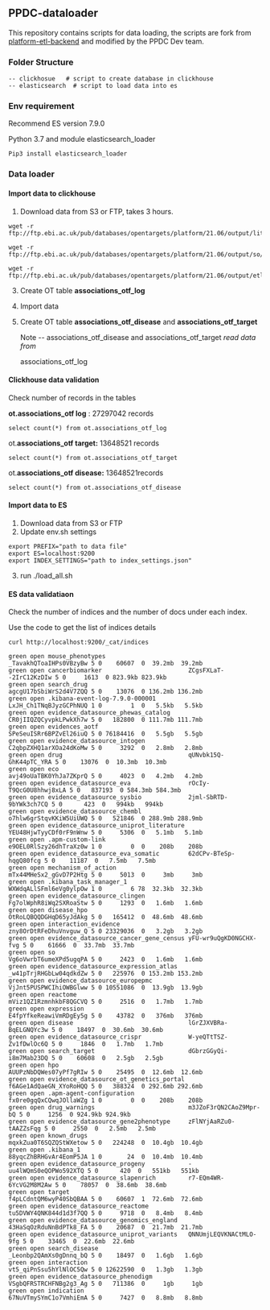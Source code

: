 
## PPDC-dataloader

This repository contains scripts for data loading, the scripts are fork from  [platform-etl-backend](https://github.com/opentargets/platform-etl-backend) and modified by the PPDC Dev team. 

### Folder Structure

```text
-- clickhosue   # script to create database in clickhouse 
-- elasticsearch  # script to load data into es

```

### Env requirement

Recommend ES version 7.9.0

Python 3.7  and module elasticsearch\_loader

```text
Pip3 install elasticsearch_loader
```

### Data loader

#### Import data to clickhouse

1. Download data from S3 or FTP, takes 3 hours. 

```text
wget -r ftp://ftp.ebi.ac.uk/pub/databases/opentargets/platform/21.06/output/literature/

wget -r ftp://ftp.ebi.ac.uk/pub/databases/opentargets/platform/21.06/output/so/

wget -r ftp://ftp.ebi.ac.uk/pub/databases/opentargets/platform/21.06/output/etl/json/
```

3. Create OT table **associations\_otf\_log**
4. Import data
5. Create OT table **associations\_otf\_disease** and **associations\_otf\_target**

   Note -- associations\_otf\_disease and  associations\_otf\_target _read data from_ 

   associations\_otf\_log

####  Clickhouse data validation

 Check number of records in the tables

**ot.associations\_otf log** :    27297042 records

```text
select count(*) from ot.associations_otf_log
```

ot.**associations\_otf target:** 13648521 records

```text
select count(*) from ot.associations_otf_target
```

ot.**associations\_otf disease:** 13648521records

```text
select count(*) from ot.associations_otf_disease
```

#### Import data to ES

1. Download data from S3 or FTP
2. Update env.sh settings

```text
export PREFIX="path to data file"
export ES=localhost:9200
export INDEX_SETTINGS="path to index_settings.json"
```

   3. run ./load\_all.sh

#### ES data validatiaon 

Check the number of indices and the number of docs under each index.

Use the code to get the list of indices details

```text
curl http://localhost:9200/_cat/indices
```

```text
green open mouse_phenotypes                       _TavakhQToaIHPs0VBzyBw 5 0    60607  0  39.2mb  39.2mb
green open cancerbiomarker                        ZCgsFXLaT--2IrC12KzDIw 5 0     1613  0 823.9kb 823.9kb
green open search_drug                            agcgU17bSbiWrS2d4V7ZQQ 5 0    13076  0 136.2mb 136.2mb
green open .kibana-event-log-7.9.0-000001         LxJH_Ch1TNqBJyzGCPhNUQ 1 0        1  0   5.5kb   5.5kb
green open evidence_datasource_phewas_catalog     CR0jIIQZQCyvpkLPwkXh7w 5 0   182800  0 111.7mb 111.7mb
green open evidences_aotf                         SPeSeuISRr6BPZvEl26iuQ 5 0 76184416  0   5.5gb   5.5gb
green open evidence_datasource_intogen            C2qbpZXHQ1arXOa24dKoMw 5 0     3292  0   2.8mb   2.8mb
green open drug                                   qUNvbk15Q-GhK44pTC_YRA 5 0    13076  0  10.3mb  10.3mb
green open eco                                    avj49oUaTBK0YhJa7ZKprQ 5 0     4023  0   4.2mb   4.2mb
green open evidence_datasource_eva                rOcIy-T9QcG0U8hhwj8xLA 5 0   837193  0 584.3mb 584.3mb
green open evidence_datasource_sysbio             2jml-SbRTD-9bYWk3ch7CQ 5 0      423  0   994kb   994kb
green open evidence_datasource_chembl             o7hlw6grStqvKKiW5UiUWQ 5 0   521846  0 288.9mb 288.9mb
green open evidence_datasource_uniprot_literature YEU48HjwTyyCDf0rF9nWnw 5 0     5306  0   5.1mb   5.1mb
green open .apm-custom-link                       e9OEL0RlSzy26dhTraXz0w 1 0        0  0    208b    208b
green open evidence_datasource_eva_somatic        62dCPv-BTeSp-hqgQ80fcg 5 0    11187  0   7.5mb   7.5mb
green open mechanism_of_action                    mTx44MHeSx2_gGvD7P2Htg 5 0     5013  0     3mb     3mb
green open .kibana_task_manager_1                 WXWdqALlSFml6eVg0ylpOw 1 0        6 78  32.3kb  32.3kb
green open evidence_datasource_clingen            Fg7olWphR8iWq2SXRoaStw 5 0     1293  0   1.6mb   1.6mb
green open disease_hpo                            OtRoLQBQQDGHqD65yJdAkg 5 0   165412  0  48.6mb  48.6mb
green open interaction_evidence                   zny8OrDtRFeDhuVnvguw_Q 5 0 23329036  0   3.2gb   3.2gb
green open evidence_datasource_cancer_gene_census yFU-wr9uQgKD0NGCHX-fvg 5 0    61666  0  33.7mb  33.7mb
green open so                                     Vg6oVwrbT6umeXPd5ugqPA 5 0     2423  0   1.6mb   1.6mb
green open evidence_datasource_expression_atlas   _w41pTrjRHGbLw04qdkdZw 5 0   225976  0 153.2mb 153.2mb
green open evidence_datasource_europepmc          VjJnt5PUSPWCIhiOWBGlww 5 0 10551086  0  13.9gb  13.9gb
green open reactome                               mViz1QZ1RzmnhkbF8QGCVQ 5 0     2516  0   1.7mb   1.7mb
green open expression                             E4fpYfkeReawiVmRDgEy5g 5 0    43782  0   376mb   376mb
green open disease                                lGrZJXVBRa-BqELGNQYc3w 5 0    18497  0  30.6mb  30.6mb
green open evidence_datasource_crispr             W-yeQTtTSZ-Zv1fDwlOc6Q 5 0     1846  0   1.7mb   1.7mb
green open search_target                          dGbrzGGyQi-i8m7Mab23DQ 5 0    60608  0   2.5gb   2.5gb
green open hpo                                    AUUPzNbDQWes07yPf7gRIw 5 0    25495  0  12.6mb  12.6mb
green open evidence_datasource_ot_genetics_portal f6AGe1AdQaeGN_XYoRoHQQ 5 0   388324  0 292.6mb 292.6mb
green open .apm-agent-configuration               fx0re0gqQxCQwqJOllaWZg 1 0        0  0    208b    208b
green open drug_warnings                          m3JZoF3rQN2CAoZ9Mpr-bQ 5 0     1256  0 924.9kb 924.9kb
green open evidence_datasource_gene2phenotype     zFlNYjAaRZu0-tAAZZsFqg 5 0     2550  0   2.5mb   2.5mb
green open known_drugs                            mqxkZua0T6SQZQStWXetow 5 0   224248  0  10.4gb  10.4gb
green open .kibana_1                              88yqcZhBRHGvAr4EomP5JA 1 0       24  0  10.4mb  10.4mb
green open evidence_datasource_progeny            -uu4lWQmS0eQOPWo592XTQ 5 0      420  0   551kb   551kb
green open evidence_datasource_slapenrich         r7-EQm4WR-6YcVG2M8M2Aw 5 0    78057  0  38.6mb  38.6mb
green open target                                 f4pLCdntQM6wyP40SbQBAA 5 0    60607  1  72.6mb  72.6mb
green open evidence_datasource_reactome           tu5DVWY4QNK844d1d3f7QQ 5 0     9718  0   8.4mb   8.4mb
green open evidence_datasource_genomics_england   43HaSqOzRduNnBdPTk8_FA 5 0    20687  0  21.7mb  21.7mb
green open evidence_datasource_uniprot_variants   QNNUmjLEQVKNACtMLO-9fg 5 0    33465  0  22.6mb  22.6mb
green open search_disease                         _Leonbp2QAmXs0gDnnq_bQ 5 0    18497  0   1.6gb   1.6gb
green open interaction                            vt5_qiPnSsu5hYlNlOC5Qw 5 0 12622590  0   1.3gb   1.3gb
green open evidence_datasource_phenodigm          VSgbQFRSTRCHFNBg2g3_Ag 5 0   711386  0     1gb     1gb
green open indication                             67NuVTmySYmC1o7VmhiEmA 5 0     7427  0   8.8mb   8.8mb
```





